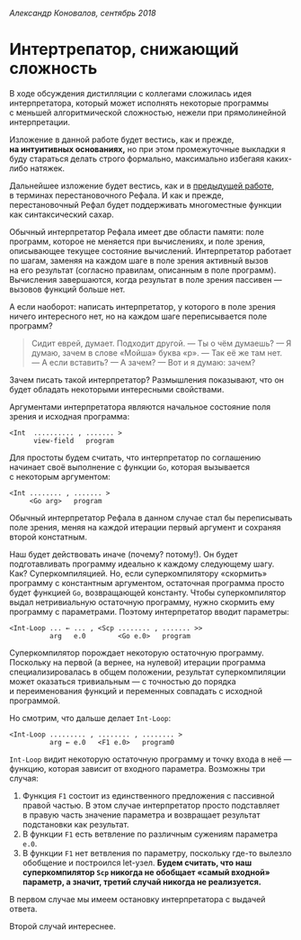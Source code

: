 _Александр Коновалов, сентябрь 2018_

Интертрепатор, снижающий сложность
==================================

В ходе обсуждения дистилляции с коллегами сложилась идея интерпретатора,
который может исполнять некоторые программы с меньшей алгоритмической
сложностью, нежели при прямолинейной интерпретации.

Изложение в данной работе будет вестись, как и прежде, **на интуитивных
основаниях,** но при этом промежуточные выкладки я буду стараться делать
строго формально, максимально избегаяя каких-либо натяжек.

Дальнейшее изложение будет вестись, как и в [предыдущей работе](essay.md),
в терминах перестановочного Рефала. И как и прежде, перестановочный Рефал
будет поддерживать многоместные функции как синтаксический сахар.

Обычный интерпретатор Рефала имеет две области памяти: поле программ, которое
не меняется при вычислениях, и поле зрения, описывающее текущее состояние
вычислений. Интерпретатор работает по шагам, заменяя на каждом шаге в поле
зрения активный вызов на его результат (согласно правилам, описанным в поле
программ). Вычисления завершаются, когда результат в поле зрения пассивен —
вызовов функций больше нет.

А если наоборот: написать интерпретатор, у которого в поле зрения ничего
интересного нет, но на каждом шаге переписывается поле программ?

> Сидит еврей, думает. Подходит другой.
> — Ты о чём думаешь?
> — Я думаю, зачем в слове «Мойша» буква «р».
> — Так её же там нет.
> — А если вставить?
> — А зачем?
> — Вот и я думаю: зачем?

Зачем писать такой интерпретатор? Размышления показывают, что он будет
обладать некоторыми интересными свойствами.

Аргументами интерпретатора являются начальное состояние поля зрения и исходная
программа:

    <Int  .......... , ....... >
          view-field   program

Для простоты будем считать, что интерпретатор по соглашению начинает своё
выполнение с функции `Go`, которая вызывается с некоторым аргументом:

    <Int ........ , ....... >
         <Go arg>   program

Обычный интерпретатор Рефала в данном случае стал бы переписывать поле зрения,
меняя на каждой итерации первый аргумент и сохраняя второй констатным.

Наш будет действовать иначе (почему? потому!). Он будет подготавливать программу
идеально к каждому следующему шагу. Как? Суперкомпиляцией. Но, если
суперкомпилятору «скормить» программу с константным аргументом, остаточная
программа просто будет функцией `Go`, возвращающей константу. Чтобы
суперкомпилятор выдал нетривиальную остаточную программу, нужно скормить ему
программу с параметрами. Поэтому интерпретатор вводит параметры:

    <Int-Loop ... ← ... , <Scp ........ , ....... >>
              arg   e.0        <Go e.0>   program

Суперкомпилятор порождает некоторую остаточную программу. Поскольку на первой
(а вернее, на нулевой) итерации программа специализировалась в общем положении,
результат суперкомпиляции может оказаться тривиальным — с точностью до порядка
и переименования функций и переменных совпадать с исходной программой.

Но смотрим, что дальше делает `Int-Loop`:

    <Int-Loop ......... , ........ , ........ >
              arg ← e.0   <F1 e.0>   program0

`Int-Loop` видит некоторую остаточную программу и точку входа в неё — функцию,
которая зависит от входного параметра. Возможны три случая:

1. Функция `F1` состоит из единственного предложения с пассивной правой
   частью. В этом случае интерпретатор просто подставляет в правую часть
   значение параметра и возвращает результат подстановки как результат.
2. В функции `F1` есть ветвление по различным сужениям параметра `e.0`.
3. В функции `F1` нет ветвления по параметру, поскольку где-то вылезло
   обобщение и построился let-узел. **Будем считать, что наш суперкомпилятор
   `Scp` никогда не обобщает «самый входной» параметр, а значит, третий
   случай никогда не реализуется.**

В первом случае мы имеем остановку интерпретатора с выдачей ответа.

Второй случай интереснее.

























